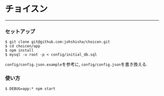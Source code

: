 # チョイスン

---

### セットアップ
```
$ git clone git@github.com:johshisha/choicen.git
$ cd choicen/app
$ npm install
$ mysql -u root -p < config/initial_db.sql
```
`config/config.json.example`を参考に, `config/config.json`を書き換える.

### 使い方
```
$ DEBUG=app:* npm start
```

